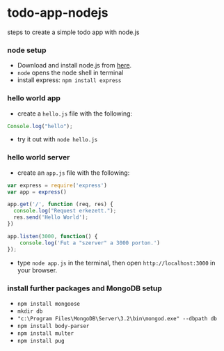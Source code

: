 # todo-app-nodejs
steps to create a simple todo app with node.js

### node setup

* Download and install node.js from [here](https://nodejs.org/en/download/).
* `node` opens the node shell in terminal
* install express: `npm install express`

### hello world app

* create a `hello.js` file with the following: 
``` javascript
Console.log("hello");
```

* try it out with `node hello.js`

### hello world server

* create an `app.js` file with the following:
``` javascript
var express = require('express')
var app = express()

app.get('/', function (req, res) {
  console.log("Request erkezett.");
  res.send('Hello World');
})

app.listen(3000, function() {
	console.log('Fut a "szerver" a 3000 porton.')
});
```

* type `node app.js` in the terminal, then open `http://localhost:3000` in your browser. 

### install further packages and MongoDB setup

* `npm install mongoose`
* `mkdir db`
* `"c:\Program Files\MongoDB\Server\3.2\bin\mongod.exe" --dbpath db`
* `npm install body-parser`
* `npm install multer`
* `npm install pug`


